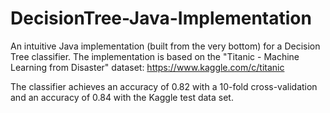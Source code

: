 # DecisionTree-Java-Implementation
An intuitive Java implementation (built from the very bottom) for a Decision Tree classifier. The implementation is based on the "Titanic - Machine Learning from Disaster" dataset: https://www.kaggle.com/c/titanic 

The classifier achieves an accuracy of 0.82 with a 10-fold cross-validation and an accuracy of 0.84 with the Kaggle test data set.
